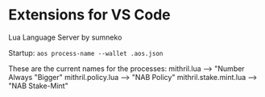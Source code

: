 # Extensions for VS Code

Lua Language Server by sumneko

Startup:
`aos process-name --wallet .aos.json`

These are the current names for the processes:
mithril.lua --> "Number Always "Bigger"
mithril.policy.lua --> "NAB Policy"
mithril.stake.mint.lua --> "NAB Stake-Mint"
